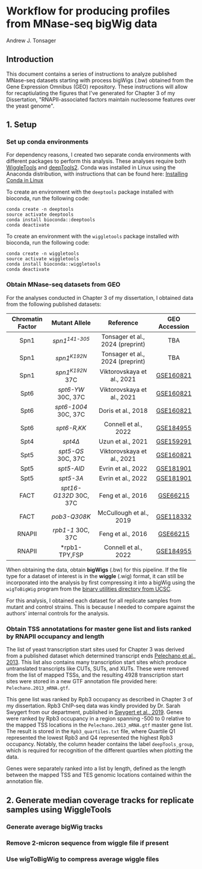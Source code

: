 # Workflow for producing profiles from MNase-seq bigWig data
Andrew J. Tonsager
## Introduction
This document contains a series of instructions to analyze published MNase-seq datasets starting with process bigWigs (.bw) obtained from the Gene Expression Omnibus (GEO) repository. These instructions will allow for recaptiulating the figures that I've generated for Chapter 3 of my Dissertation, "RNAPII-associated factors maintain nucleosome features over the yeast genome".
## 1. Setup
### Set up conda environments
For dependency reasons, I created two separate conda environments with different packages to perform this analysis. These analyses require both [WiggleTools](https://github.com/Ensembl/WiggleTools) and [deepTools2](https://deeptools.readthedocs.io/en/develop/).
Conda was installed in Linux using the Anaconda distribution, with instructions that can be found here: [Installing Conda in Linux](https://conda.io/projects/conda/en/latest/user-guide/install/linux.html)

To create an environment with the `deeptools` package installed with bioconda, run the following code:
```
conda create -n deeptools
source activate deeptools
conda install bioconda::deeptools
conda deactivate
```
To create an environment with the `wiggletools` package installed with bioconda, run the following code:
```
conda create -n wiggletools
source activate wiggletools
conda install bioconda::wiggletools
conda deactivate
```
### Obtain MNase-seq datasets from GEO
For the analyses conducted in Chapter 3 of my dissertation, I obtained data from the following published datasets:

| Chromatin Factor | Mutant Allele | Reference  | GEO Accession |
| :-------------: | :-------------: | :-------------: | :-------------: |
| Spn1 | *spn1<sup>141-305</sup>* | Tonsager et al., 2024 (preprint) | TBA |
| Spn1 | *spn1<sup>K192N</sup>* | Tonsager et al., 2024 (preprint) | TBA |
| Spn1 | *spn1<sup>K192N</sup>* 37C | Viktorovskaya et al., 2021 | [GSE160821](https://www.ncbi.xyz/geo/query/acc.cgi?acc=GSE160821) |
| Spt6 | *spt6-YW* 30C, 37C | Viktorovskaya et al., 2021 | [GSE160821](https://www.ncbi.xyz/geo/query/acc.cgi?acc=GSE160821) |
| Spt6 | *spt6-1004* 30C, 37C | Doris et al., 2018 | [GSE160821](https://www.ncbi.nlm.nih.gov/geo/query/acc.cgi?acc=GSE115775) |
| Spt6 | *spt6-R,KK* | Connell et al., 2022 | [GSE184955](https://www.ncbi.nlm.nih.gov/geo/query/acc.cgi?acc=GSE184955) |
| Spt4 | *spt4Δ* | Uzun et al., 2021 | [GSE159291](https://www.ncbi.nlm.nih.gov/geo/query/acc.cgi?acc=GSE159291)
| Spt5 | *spt5-QS* 30C, 37C | Viktorovskaya et al., 2021 | [GSE160821](https://www.ncbi.xyz/geo/query/acc.cgi?acc=GSE160821) |
| Spt5 | *spt5-AID* | Evrin et al., 2022 | [GSE181901](https://www.ncbi.xyz/geo/query/acc.cgi?acc=GSE181901) |
| Spt5 | *spt5-3A* | Evrin et al., 2022 | [GSE181901](https://www.ncbi.xyz/geo/query/acc.cgi?acc=GSE181901) |
| FACT | *spt16-G132D* 30C, 37C | Feng et al., 2016 | [GSE66215](https://www.ncbi.xyz/geo/query/acc.cgi?acc=GSE66215) |
| FACT | *pob3-Q308K* | McCullough et al., 2019 | [GSE118332](https://www.ncbi.xyz/geo/query/acc.cgi?acc=GSE118332) |
| RNAPII | *rpb1-1* 30C, 37C | Feng et al., 2016 | [GSE66215](https://www.ncbi.xyz/geo/query/acc.cgi?acc=GSE66215) |
| RNAPII | *rpb1-TPY,FSP | Connell et al., 2022 | [GSE184955](https://www.ncbi.nlm.nih.gov/geo/query/acc.cgi?acc=GSE184955) |

When obtaining the data, obtain **bigWigs** (.bw) for this pipeline. If the file type for a dataset of interest is in the **wiggle** (.wig) format, it can still be incorporated into the analysis by first compressing it into a bigWig using the `wigToBigWig` program from the [binary utilities directory from UCSC](https://hgdownload.soe.ucsc.edu/admin/exe/). 

For this analysis, I obtained each dataset for all replicate samples from mutant and control strains. This is because I needed to compare against the authors' internal controls for the analysis.

### Obtain TSS annotatations for master gene list and lists ranked by RNAPII occupancy and length
The list of yeast transcription start sites used for Chapter 3 was derived from a published dataset which determined transcript ends [Pelechano et al., 2013](https://www.ncbi.nlm.nih.gov/pmc/articles/PMC3705217/). This list also contains many transcription start sites which produce untranslated transcripts like CUTs, SUTs, and XUTs. These were removed from the list of mapped TSSs, and the resulting 4928 transcription start sites were stored in a new GTF annotation file provided here: `Pelechano.2013_mRNA.gtf`.

This gene list was ranked by Rpb3 occupancy as described in Chapter 3 of my dissertation. Rpb3 ChIP-seq data was kindly provided by Dr. Sarah Swygert from our department, published in [Swygert et al., 2019](https://www.ncbi.nlm.nih.gov/pmc/articles/PMC6368455/). Genes were ranked by Rpb3 occupancy in a region spanning  -500 to 0 relative to the mapped TSS locations in the `Pelechano.2013_mRNA.gtf` master gene list. The result is stored in the `Rpb3_quartiles.txt` file, where Quartile Q1 represented the lowest Rpb3 and Q4 represented the highest Rpb3 occupancy. Notably, the column header contains the label `deepTools_group`, which is required for recognition of the different quartiles when plotting the data.

Genes were separately ranked into a list by length, defined as the length between the mapped TSS and TES genomic locations contained within the annotation file.

## 2. Generate median coverage tracks for replicate samples using WiggleTools
### Generate average bigWig tracks 

### Remove 2-micron sequence from wiggle file if present

### Use wigToBigWig to compress average wiggle files



